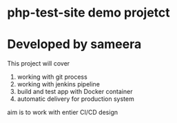 # php-test-site demo projetct
# Developed by sameera

This project will cover
1. working with git process
2. working with jenkins pipeline
3. build and test app with Docker container
4. automatic delivery for production system

aim is to work with entier CI/CD design

